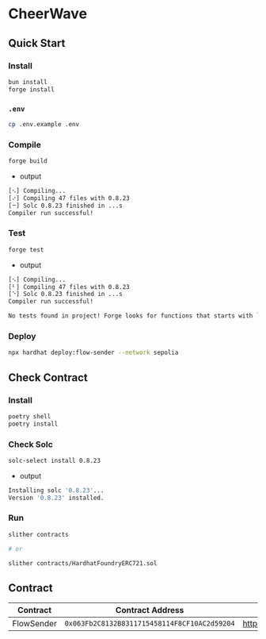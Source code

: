 # CheerWave

## Quick Start


### Install

```bash
bun install
forge install
```

### `.env`

```bash
cp .env.example .env
```

### Compile

```bash
forge build
```

- output

```bash
[⠢] Compiling...
[⠔] Compiling 47 files with 0.8.23
[⠒] Solc 0.8.23 finished in ...s
Compiler run successful!
```

### Test

```bash
forge test
```

- output

```bash
[⠢] Compiling...
[⠃] Compiling 47 files with 0.8.23
[⠑] Solc 0.8.23 finished in ...s
Compiler run successful!

No tests found in project! Forge looks for functions that starts with `test`.
```

### Deploy

```bash
npx hardhat deploy:flow-sender --network sepolia
```

## Check Contract

### Install

```bash
poetry shell
poetry install
```

### Check Solc

```bash
solc-select install 0.8.23
```

- output

```bash
Installing solc '0.8.23'...
Version '0.8.23' installed.
```

### Run

```bash
slither contracts

# or

slither contracts/HardhatFoundryERC721.sol
```

## Contract

| Contract | Contract Address | Explorer |
| :------: | :--------------: | :------: |
| FlowSender | `0x063Fb2C8132B8311715458114F8CF10AC2d59204` | https://sepolia.etherscan.io/address/0x063Fb2C8132B8311715458114F8CF10AC2d59204 |
